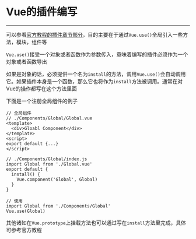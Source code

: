 # Vue的插件编写

---

可以参看[官方教程的插件章节部分](https://cn.vuejs.org/v2/guide/plugins.html)，目的主要在于通过`Vue.use()`全局引入一些方法，模块，组件等

`Vue.use()`接受一个对象或者函数作为参数传入，意味着编写的插件必须作为一个对象或者函数导出

如果是对象的话，必须提供一个名为`install`的方法，调用`Vue.use()`会自动调用它。如果插件本身是一个函数，那么它也将作为`install`方法被调用。通常在对Vue的操作都写在这个方法里面

下面是一个注册全局组件的例子

```
// 全局组件
// ./Components/Global/Global.vue
<template>
  <div>Gloabl Component</div>
</template>
<script>
export default {...}
</script>

// ./Components/Global/index.js
import Global from './Global.vue'
export default {
  install() {
    Vue.component('Global', Global)
  }
}

// 使用
import Global from './Components/Global'
Vue.use(Global)
```

其他诸如在`Vue.prototype`上挂载方法也可以通过写在`install`方法里完成，具体可参考官方教程